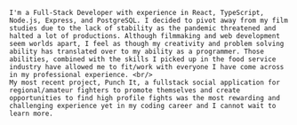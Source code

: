     I'm a Full-Stack Developer with experience in React, TypeScript, Node.js, Express, and PostgreSQL. I decided to pivot away from my film studies due to the lack of stability as the pandemic threatened and halted a lot of productions. Although filmmaking and web development seem worlds apart, I feel as though my creativity and problem solving ability has translated over to my ability as a programmer. Those abilities, combined with the skills I picked up in the food service industry have allowed me to fit/work with everyone I have come across in my professional experience. <br/>
    My most recent project, Punch It, a fullstack social application for regional/amateur fighters to promote themselves and create opportunities to find high profile fights was the most rewarding and challenging experience yet in my coding career and I cannot wait to learn more.
    

<!--

- 🔭 I’m currently working on ...
- 🌱 I’m currently learning ...
- 👯 I’m looking to collaborate on ...
- 🤔 I’m looking for help with ...
- 💬 Ask me about ...
- 📫 How to reach me: ...
- 😄 Pronouns: ...
- ⚡ Fun fact: ...
-->
